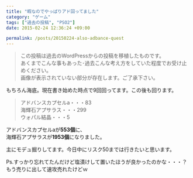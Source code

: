 ```yaml
---
title: "暇なのでやっぱりアド回ってました"
category: "ゲーム"
tags: ["過去の投稿", "PSO2"]
date: 2015-02-24 12:36:24 +09:00

permalink: /posts/20150224-also-adbance-quest
---
```


> この投稿は過去のWordPressからの投稿を移植したものです。  
> あくまでこんな事もあった･過去こんな考え方をしていた程度でお受け止めください。  
> 画像が表示されていない部分が存在します。ご了承下さい。

もちろん海底。現在書き始めた時点で9回回ってます。この後も回ります。

> アドバンスカプセルa・・・83  
海輝石アプサラス・・・299  
ウォパル結晶・・・5

アドバンスカプセルaが**553個**に、  
海輝石アプサラスが**1953個**になりました。

主にモデュ掘りしてます。今日中にリスク50までは行きたいと思います。

Ps.すっかり忘れてたんだけど塩漬けして置いたほうが良かったのかな・・・？もう売りに出して速攻売れたけどｗ
